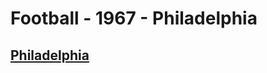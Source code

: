 # Football - 1967 - Philadelphia
## [Philadelphia](/collection/Football/1967/Philadelphia/Philadelphia)
